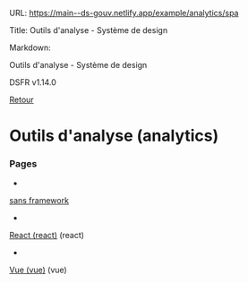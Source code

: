 URL:
https://main--ds-gouv.netlify.app/example/analytics/spa

Title:
Outils d'analyse - Système de design

Markdown:

Outils d'analyse - Système de design


DSFR v1.14.0


[Retour](../)


# Outils d'analyse (analytics)


### Pages


-
[sans framework](agnostic)


-
[React (react)](react) (react)


-
[Vue (vue)](vue) (vue)
